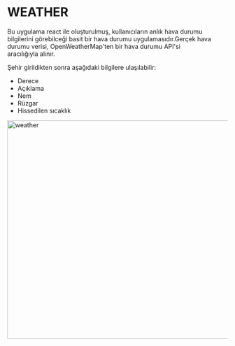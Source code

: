 # WEATHER

Bu uygulama react ile oluşturulmuş, kullanıcıların anlık hava durumu bilgilerini görebilceği basit bir hava durumu uygulamasıdır.Gerçek hava durumu verisi, OpenWeatherMap'ten bir hava durumu API'si aracılığıyla alınır.

Şehir girildikten sonra aşağıdaki bilgilere ulaşılabilir:
- Derece
- Açıklama
- Nem
- Rüzgar
- Hissedilen sıcaklık

<img width="800" height="500" alt="weather" src="https://github.com/user-attachments/assets/0ec29103-695b-4249-a06b-155c50259047" />

